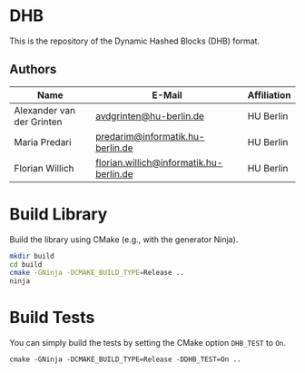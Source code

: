 # DHB

This is the repository of the Dynamic Hashed Blocks (DHB) format.

## Authors

| Name                      | E-Mail                                  | Affiliation |
|---------------------------|-----------------------------------------|-------------|
| Alexander van der Grinten | avdgrinten@hu-berlin.de                 | HU Berlin   |
| Maria Predari             | predarim@informatik.hu-berlin.de        | HU Berlin   |
| Florian Willich           | florian.willich@informatik.hu-berlin.de | HU Berlin   |

# Build Library

Build the library using CMake (e.g., with the generator Ninja).

```bash
mkdir build
cd build
cmake -GNinja -DCMAKE_BUILD_TYPE=Release ..
ninja
```

# Build Tests

You can simply build the tests by setting the CMake option `DHB_TEST` to `On`.

```
cmake -GNinja -DCMAKE_BUILD_TYPE=Release -DDHB_TEST=On ..
```
